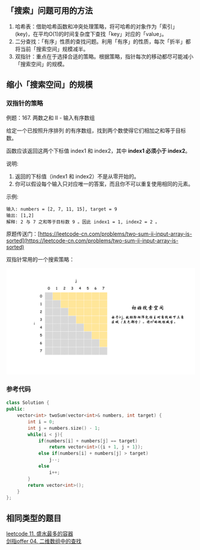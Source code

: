 ## 「搜索」问题可用的方法

1. 哈希表：借助哈希函数和冲突处理策略，将可哈希的对象作为「索引」(key)，在平均O(1)的时间复杂度下查找「key」对应的「value」。
2. 二分查找：「有序」性质的查找问题。利用「有序」的性质，每次「折半」都将当前「搜索空间」规模减半。
3. 双指针：重点在于选择合适的策略。根据策略，指针每次的移动都尽可能减小「搜索空间」的规模。

## 缩小「搜索空间」的规模

### 双指针的策略

例题：167. 两数之和 II - 输入有序数组

给定一个已按照升序排列 的有序数组，找到两个数使得它们相加之和等于目标数。

函数应该返回这两个下标值 index1 和 index2，其中 **index1 必须小于 index2**。

说明:

1. 返回的下标值（index1 和 index2）不是从零开始的。
2. 你可以假设每个输入只对应唯一的答案，而且你不可以重复使用相同的元素。

示例:

``` text
输入: numbers = [2, 7, 11, 15], target = 9
输出: [1,2]
解释: 2 与 7 之和等于目标数 9 。因此 index1 = 1, index2 = 2 。
```

原题传送门：[https://leetcode-cn.com/problems/two-sum-ii-input-array-is-sorted](https://leetcode-cn.com/problems/two-sum-ii-input-array-is-sorted)

双指针常用的一个搜索策略：

![双指针缩小搜索空间](./缩小搜索空间/两数之和II.gif)

### 参考代码

``` cpp
class Solution {
public:
    vector<int> twoSum(vector<int>& numbers, int target) {
        int i = 0;
        int j = numbers.size() - 1;
        while(i < j){
            if(numbers[i] + numbers[j] == target)
                return vector<int>({i + 1, j + 1});
            else if(numbers[i] + numbers[j] > target)
                j--;
            else
                i++;
        }
        return vector<int>();
    }
};
```

## 相同类型的题目

[leetcode 11. 盛水最多的容器][盛水最多的容器]  
[剑指offer 04. 二维数组中的查找][二维数组查找]

[盛水最多的容器]:https://leetcode-cn.com/problems/container-with-most-water/
[二维数组查找]: https://leetcode-cn.com/problems/er-wei-shu-zu-zhong-de-cha-zhao-lcof/